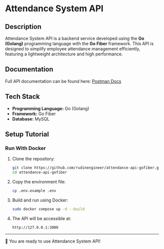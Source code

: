 # Attendance System API

## Description

Attendance System API is a backend service developed using the **Go (Golang)** programming language with the **Go Fiber** framework.
This API is designed to simplify employee attendance management efficiently, featuring a lightweight architecture and high performance.

## Documentation

Full API documentation can be found here:
[Postman Docs](https://documenter.getpostman.com/view/37591253/2sB3QGuByq)

## Tech Stack

- **Programming Language:** Go (Golang)
- **Framework:** Go Fiber
- **Database:** MySQL

## Setup Tutorial

### Run With Docker

1. Clone the repository:

   ```bash
   git clone https://github.com/rudinengineer/attendance-api-gofiber.git
   cd attendance-api-gofiber
   ```

1. Copy the environment file:

   ```bash
   cp .env.example .env
   ```

1. Build and run using Docker:

   ```bash
   sudo docker compose up -d --build
   ```

1. The API will be accessible at:

   ```
   http://127.0.0.1:3000
   ```

---

🚀 You are ready to use Attendance System API!
